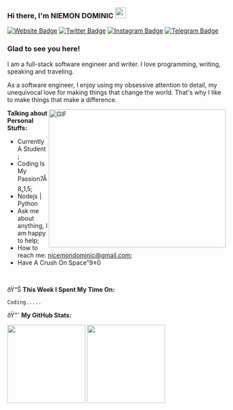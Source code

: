 ### Hi there, I'm NIEMON DOMINIC</a> <img src="https://media.giphy.com/media/hvRJCLFzcasrR4ia7z/giphy.gif" width="25px">


[![Website Badge](https://img.shields.io/badge/Website-3b5998?style=flat-square&logo=google-chrome&logoColor=white)](https://cyanogen2004.github.io/personal/)
[![Twitter Badge](https://img.shields.io/badge/-Twitter-00acee?style=flat-square&logo=Twitter&logoColor=white)](https://twitter.com/dominic_nicemon)
[![Instagram Badge](https://img.shields.io/badge/-Instagram-e4405f?style=flat-square&logo=Instagram&logoColor=white)](https://www.instagram.com/nicemon_dominic/)
[![Telegram Badge](https://img.shields.io/badge/-Telegram-0088cc?style=flat-square&logo=Telegram&logoColor=white)](https://t.me/nicemondominic)

### Glad to see you here! 

I am a full-stack software engineer and writer. I love programming, writing, speaking and traveling.

As a software engineer, I enjoy using my obsessive attention to detail, my unequivocal love for making things that change the world. That's why I like to make things that make a difference.

<img align="right" alt="GIF" src="https://github.com/nicemondominic/coding.gif?raw=true" width="408" height="318" />
  

**Talking about Personal Stuffs:**

- Currently A Student ;
- Coding Is My Passion7Å8„1‚5;
- Nodejs | Python 
- Ask me about anything, I am happy to help;
- How to reach me: nicemondominic@gmail.com;
- Have A Crush On Space”9±0

</br>

ðŸ“Š **This Week I Spent My Time On:**
<!--START_SECTION:waka-->

```text
Coding.....
```

<!--END_SECTION:waka-->


ðŸ“ˆ **My GitHub Stats:**

<p>
  <img height="180em" src="https://github-readme-stats.vercel.app/api?username=Gapur&show_icons=true&hide_border=true&&count_private=true&include_all_commits=true" />
  <img height="180em" src="https://github-readme-stats.vercel.app/api/top-langs/?username=Gapur&exclude_repo=KNN-Image-Classification&show_icons=true&hide_border=true&layout=compact&langs_count=8"/>
</p>




